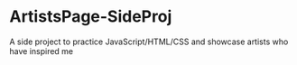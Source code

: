 # ArtistsPage-SideProj
A side project to practice JavaScript/HTML/CSS and showcase artists who have inspired me 
